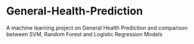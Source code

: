 # General-Health-Prediction
A machine learning project on General Health Prediction and comparison between SVM, Random Forest and Logistic Regression Models
